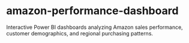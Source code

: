 # amazon-performance-dashboard
Interactive Power BI dashboards analyzing Amazon sales performance, customer demographics, and regional purchasing patterns.
